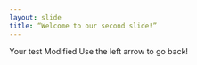 ```yaml
---
layout: slide
title: “Welcome to our second slide!”
---
```

Your test Modified
Use the left arrow to go back!
